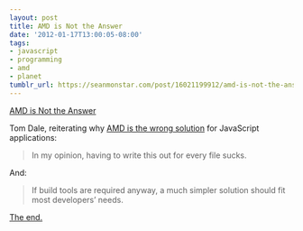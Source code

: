 ```yaml
---
layout: post
title: AMD is Not the Answer
date: '2012-01-17T13:00:05-08:00'
tags:
- javascript
- programming
- amd
- planet
tumblr_url: https://seanmonstar.com/post/16021199912/amd-is-not-the-answer
---
```

[AMD is Not the Answer](http://tomdale.net/2012/01/amd-is-not-the-answer/)  

Tom Dale, reiterating why [AMD is the wrong solution](http://tomdale.net/2012/01/amd-is-not-the-answer/) for JavaScript applications:

> In my opinion, having to write this out for every file sucks.

And:

> If build tools are required anyway, a much simpler solution should fit most developers’ needs.

[The end.](http://seanmonstar.com/2022/07/28/2011-10-19-javascript-module-syntaxes.html)

